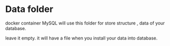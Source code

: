 # Data folder

docker container MySQL will use this folder for store structure , data of your database.

leave it empty. it will have a file when you install your data into database.
